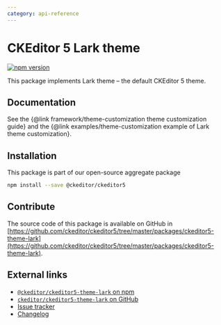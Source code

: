 ```yaml
---
category: api-reference
---
```


# CKEditor&nbsp;5 Lark theme

[![npm version](https://badge.fury.io/js/%40ckeditor%2Fckeditor5-theme-lark.svg)](https://www.npmjs.com/package/@ckeditor/ckeditor5-theme-lark)

This package implements Lark theme &ndash; the default CKEditor&nbsp;5 theme.

## Documentation

See the {@link framework/theme-customization theme customization guide} and the {@link examples/theme-customization example of Lark theme customization}.

## Installation

This package is part of our open-source aggregate package

```bash
npm install --save @ckeditor/ckeditor5
```

## Contribute

The source code of this package is available on GitHub in [https://github.com/ckeditor/ckeditor5/tree/master/packages/ckeditor5-theme-lark](https://github.com/ckeditor/ckeditor5/tree/master/packages/ckeditor5-theme-lark).

## External links

* [`@ckeditor/ckeditor5-theme-lark` on npm](https://www.npmjs.com/package/@ckeditor/ckeditor5-theme-lark)
* [`ckeditor/ckeditor5-theme-lark` on GitHub](https://github.com/ckeditor/ckeditor5/tree/master/packages/ckeditor5-theme-lark)
* [Issue tracker](https://github.com/ckeditor/ckeditor5/issues)
* [Changelog](https://github.com/ckeditor/ckeditor5/blob/master/CHANGELOG.md)
